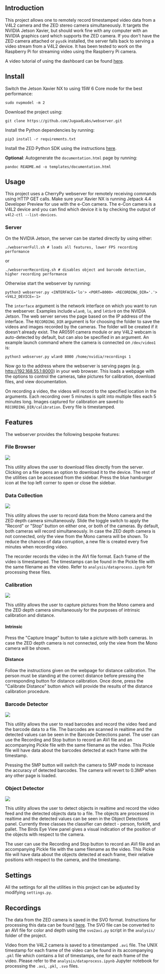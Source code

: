 ## Introduction

This project allows one to remotely record timestamped video data from a V4L2 camera and the ZED stereo camera simultaneously. It targets the NVIDIA Jetson Xavier, but should work fine with any computer with an NVIDIA graphics card which supports the ZED camera. If you don't have the ZED camera attached or `pysdk` installed, the server falls back to serving a video stream from a V4L2 device. It has been tested to work on the Raspberry Pi for streaming video using the Raspberry Pi camera.

A video tutorial of using the dashboard can be found [here](https://youtu.be/_Sp9WvgxLE0).

## Install

Switch the Jetson Xavier NX to using 15W 6 Core mode for the best performance:

```
sudo nvpmodel -m 2
```

Download the project using:

```
git clone https://github.com/JugaadLabs/webserver.git
```

Install the Python dependencies by running:

```
pip3 install -r requirements.txt
```

Install the ZED Python SDK using the instructions [here](https://www.stereolabs.com/docs/app-development/python/install/).

**Optional**: Autogenerate the `documentation.html` page by running:

```
pandoc README.md -o templates/documentation.html
```

## Usage

This project uses a CherryPy webserver for remotely receiving commands using HTTP GET calls. Make sure your Xavier NX is running Jetpack 4.4 Developer Preview for use with the e-Con camera. The e-Con camera is a V4L2 device and you can find which device it is by checking the output of `v4l2-ctl --list-devices`.

### Server

On the NVIDIA Jetson, the server can be started directly by using either:

```
./webserverFull.sh # loads all features, lower FPS recording performance
```

or

```
./webserverRecording.sh # disables object and barcode detection, higher recording performance
```

Otherwise start the webserver by running:

```
python3 webserver.py <INTERFACE='lo'> <PORT=8000> <RECORDING_DIR='.'> <V4L2_DEVICE=-1>
```

The `interface` argument is the network interface on which you want to run the webserver. Examples include `wlan0`, `lo`, and `l4tbr0` on the NVIDIA Jetson. The web server serves the page based on the IP address of the interface. The `RECORDING_DIR` argument is for choosing the folder to save the videos and images recorded by the cameras. The folder will be created if it doesn't already exist. The AR0591 camera module or any V4L2 webcam is auto-detected by default, but can also be specified in an argument. An example launch command where the camera is connected on `/dev/video1` is:

```
python3 webserver.py wlan0 8000 /home/nvidia/recordings 1
```

Now go to the address where the webserver is serving pages (e.g. http://192.168.55.1:8000) in your web browser. This loads a webpage with the options to control the cameras, take pictures for calibration, download files, and view documentation.

On recording a video, the videos will record to the specified location in the arguments. Each recording over 5 minutes is split into multiple files each 5 minutes long. Images captured for calibration are saved to `RECORDING_DIR/calibration`. Every file is timestamped.

## Features

The webserver provides the following bespoke features:

### File Browser

![](vendor/screenshots/files.png)

This utility allows the user to download files directly from the server. Clicking on a file opens an option to download it to the device. The rest of the utilities can be accessed from the sidebar. Press the blue hamburger icon at the top left corner to open or close the sidebar.

### Data Collection

![](vendor/screenshots/data.png)

This utility allows the user to record data from the Mono camera and the ZED depth camera simultaneously. Slide the toggle switch to apply the "Record" or "Stop" button on either one, or both of the cameras. By default, both cameras will record simultaneously. In case the ZED depth camera is not connected, only the view from the Mono camera will be shown. To reduce the chances of data corruption, a new file is created every five minutes when recording video.

The recorder records the video in the AVI file format. Each frame of the video is timestamped. The timestamps can be found in the Pickle file with the same filename as the video. Refer to `analysis/dataprocess.ipynb` for processing these files.

### Calibration

![](vendor/screenshots/calibration.png)

This utility allows the user to capture pictures from the Mono camera and the ZED depth camera simultaneously for the purposes of intrinsic calibration and distance.

#### Intrinsic

Press the "Capture Image" button to take a picture with both cameras. In case the ZED depth camera is not connected, only the view from the Mono camera will be shown.

#### Distance

Follow the instructions given on the webpage for distance calibration. The person must be standing at the correct distance before pressing the corresponding button for distance calibration. Once done, press the "Calibrate Distance" button which will provide the results of the distance calibration procedure.

### Barcode Detector

![](vendor/screenshots/barcode.png)

This utility allows the user to read barcodes and record the video feed and the barcode data to a file. The barcodes are scanned in realtime and the detected values can be seen in the Barcode Detections panel. The user can use the Recording and Stop button to record an AVI file and an accompanying Pickle file with the same filename as the video. This Pickle file will have data about the barcodes detected at each frame with the timestamp.

Pressing the 5MP button will switch the camera to 5MP mode to increase the accuracy of detected barcodes. The camera will revert to 0.3MP when any other page is loaded.

### Object Detector

![](vendor/screenshots/detector.png)

This utility allows the user to detect objects in realtime and record the video feed and the detected objects data to a file. The objects are processed in realtime and the detected values can be seen in the Object Detections panel. Currently three classes the classifier can detect - person, forklift, and pallet. The Birds Eye View panel gives a visual indication of the position of the objects with respect to the camera.

 The user can use the Recording and Stop button to record an AVI file and an accompanying Pickle file with the same filename as the video. This Pickle file will have data about the objects detected at each frame, their relative positions with respect to the camera, and the timestamp.

## Settings

All the settings for all the utilities in this project can be adjusted by modifying `settings.py`.

## Recordings

The data from the ZED camera is saved in the SVO format. Instructions for processing this data can be found [here](https://www.stereolabs.com/docs/video/recording/). The SVO file can be converted to an AVI file for color and depth using the `svo2avi.py` script in the `analysis/` folder of the project.

Video from the V4L2 camera is saved to a timestamped `.avi` file. The UNIX timestamp for each frame of the video can be found in its accompanying `.pkl` file which contains a list of timestamps, one for each frame of the video. Please refer to the `analysis/dataprocess.ipynb` Jupyter notebook for processing the `.avi`, `.pkl`, `.svo` files.
